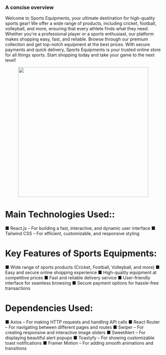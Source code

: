 ### A concise overview
Welcome to Sports Equipments, your ultimate destination for high-quality sports gear! We offer a wide range of products, including cricket, football, volleyball, and more, ensuring that every athlete finds what they need. Whether you're a professional player or a sports enthusiast, our platform makes shopping easy, fast, and reliable. Browse through our premium collection and get top-notch equipment at the best prices. With secure payments and quick delivery, Sports Equipments is your trusted online store for all things sports. Start shopping today and take your game to the next level!

<div align="center">
  <img height="420" src="https://i.postimg.cc/DZgHBNBC/sports.png"  />
</div>



# Main Technologies Used::
■ React.js – For building a fast, interactive, and dynamic user interface
■ Tailwind CSS – For efficient, customizable, and responsive styling


# Key Features of Sports Equipments:
■ Wide range of sports products (Cricket, Football, Volleyball, and more)
■ Easy and secure online shopping experience
■ High-quality equipment at competitive prices
■ Fast and reliable delivery service
■ User-friendly interface for seamless browsing
■ Secure payment options for hassle-free transactions


# Dependencies Used:
■ Axios – For making HTTP requests and handling API calls
■ React Router – For navigating between different pages and routes
■ Swiper – For creating responsive and interactive image sliders
■ SweetAlert – For displaying beautiful alert popups
■ Toastyfy – For showing customizable toast notifications
■ Framer Motion – For adding smooth animations and transitions
